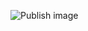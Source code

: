 ![Publish image](https://github.com/nilushancosta/request-viewer/actions/workflows/publish-docker-image.yml/badge.svg)